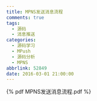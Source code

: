 ```yaml
---
title: MPNS发送消息流程
comments: true
tags:
  - 源码
  - 消息推送
categories:
  - 源码学习
  - MPush
  - 源码分析
  - MPNS
abbrlink: 52849
date: 2016-03-01 21:00:00
---
```



{% pdf  MPNS发送消息流程.pdf %} 
